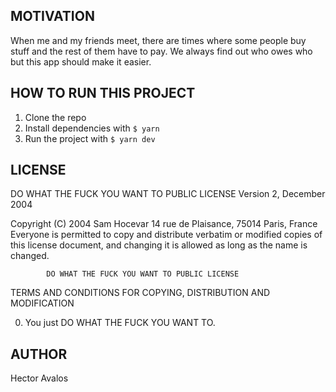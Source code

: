 ## MOTIVATION
When me and my friends meet, there are times where some people buy stuff and the rest of them have to pay. We always find out who owes who but this app should make it easier.

## HOW TO RUN THIS PROJECT
1. Clone the repo
2. Install dependencies with ```$ yarn```
3. Run the project with ```$ yarn dev```

## LICENSE
DO WHAT THE FUCK YOU WANT TO PUBLIC LICENSE
                    Version 2, December 2004
 
 Copyright (C) 2004 Sam Hocevar
  14 rue de Plaisance, 75014 Paris, France
 Everyone is permitted to copy and distribute verbatim or modified
 copies of this license document, and changing it is allowed as long
 as the name is changed.
 
            DO WHAT THE FUCK YOU WANT TO PUBLIC LICENSE
   TERMS AND CONDITIONS FOR COPYING, DISTRIBUTION AND MODIFICATION
 
  0. You just DO WHAT THE FUCK YOU WANT TO.

## AUTHOR
Hector Avalos
